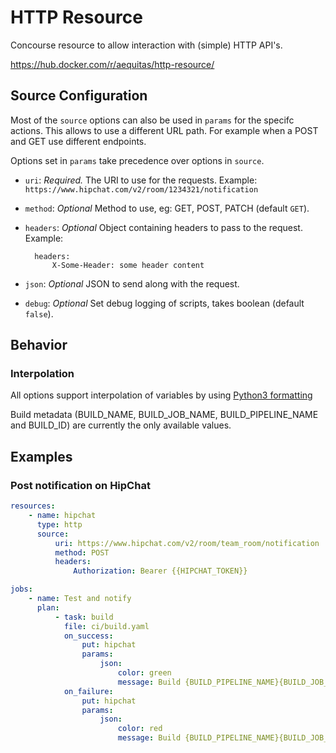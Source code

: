 # HTTP Resource

Concourse resource to allow interaction with (simple) HTTP API's.

https://hub.docker.com/r/aequitas/http-resource/

## Source Configuration

Most of the `source` options can also be used in `params` for the specifc actions. This allows to use a different URL path. For example when a POST and GET use different endpoints.

Options set in `params` take precedence over options in `source`.

* `uri`: *Required.* The URI to use for the requests.
    Example: `https://www.hipchat.com/v2/room/1234321/notification`

* `method`: *Optional* Method to use, eg: GET, POST, PATCH (default `GET`).

* `headers`: *Optional* Object containing headers to pass to the request.
    Example:

        headers:
            X-Some-Header: some header content

* `json`: *Optional* JSON to send along with the request.

* `debug`: *Optional* Set debug logging of scripts, takes boolean (default `false`).

## Behavior


### Interpolation

All options support interpolation of variables by using [Python3 formatting](https://docs.python.org/3.5/library/stdtypes.html#str.format)

Build metadata (BUILD_NAME, BUILD_JOB_NAME, BUILD_PIPELINE_NAME and BUILD_ID) are currently the only available values.

## Examples

### Post notification on HipChat

```yaml
resources:
    - name: hipchat
      type: http
      source:
          uri: https://www.hipchat.com/v2/room/team_room/notification
          method: POST
          headers:
              Authorization: Bearer {{HIPCHAT_TOKEN}}

jobs:
    - name: Test and notify
      plan:
          - task: build
            file: ci/build.yaml
            on_success:
                put: hipchat
                params:
                    json:
                        color: green
                        message: Build {BUILD_PIPELINE_NAME}{BUILD_JOB_NAME}, nr: {BUILD_NAME} was a success!
            on_failure:
                put: hipchat
                params:
                    json:
                        color: red
                        message: Build {BUILD_PIPELINE_NAME}{BUILD_JOB_NAME}, nr: {BUILD_NAME} failed horribly!


```
